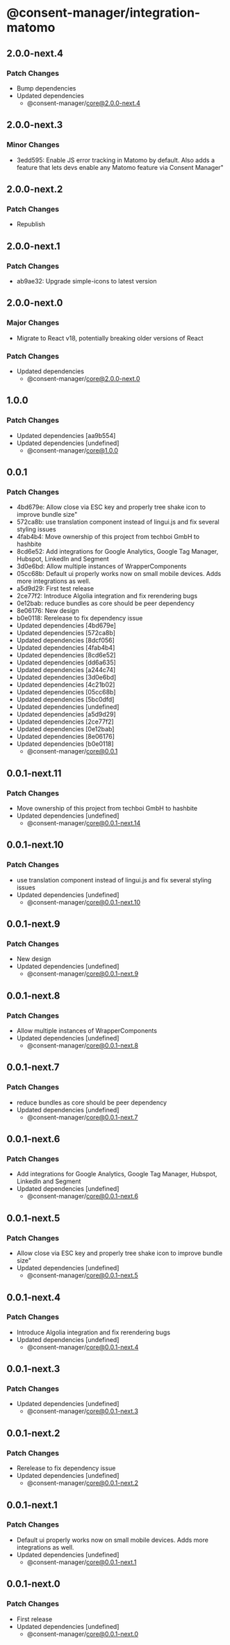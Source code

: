 # @consent-manager/integration-matomo

## 2.0.0-next.4

### Patch Changes

- Bump dependencies
- Updated dependencies
  - @consent-manager/core@2.0.0-next.4

## 2.0.0-next.3

### Minor Changes

- 3edd595: Enable JS error tracking in Matomo by default. Also adds a feature that lets devs enable any Matomo feature via Consent Manager"

## 2.0.0-next.2

### Patch Changes

- Republish

## 2.0.0-next.1

### Patch Changes

- ab9ae32: Upgrade simple-icons to latest version

## 2.0.0-next.0

### Major Changes

- Migrate to React v18, potentially breaking older versions of React

### Patch Changes

- Updated dependencies
  - @consent-manager/core@2.0.0-next.0

## 1.0.0

### Patch Changes

- Updated dependencies [aa9b554]
- Updated dependencies [undefined]
  - @consent-manager/core@1.0.0

## 0.0.1

### Patch Changes

- 4bd679e: Allow close via ESC key and properly tree shake icon to improve bundle size"
- 572ca8b: use translation component instead of lingui.js and fix several styling issues
- 4fab4b4: Move ownership of this project from techboi GmbH to hashbite
- 8cd6e52: Add integrations for Google Analytics, Google Tag Manager, Hubspot, LinkedIn and Segment
- 3d0e6bd: Allow multiple instances of WrapperComponents
- 05cc68b: Default ui properly works now on small mobile devices. Adds more integrations as well.
- a5d9d29: First test release
- 2ce77f2: Introduce Algolia integration and fix rerendering bugs
- 0e12bab: reduce bundles as core should be peer dependency
- 8e06176: New design
- b0e0118: Rerelease to fix dependency issue
- Updated dependencies [4bd679e]
- Updated dependencies [572ca8b]
- Updated dependencies [8dcf056]
- Updated dependencies [4fab4b4]
- Updated dependencies [8cd6e52]
- Updated dependencies [dd6a635]
- Updated dependencies [a244c74]
- Updated dependencies [3d0e6bd]
- Updated dependencies [4c21b02]
- Updated dependencies [05cc68b]
- Updated dependencies [5bc0dfd]
- Updated dependencies [undefined]
- Updated dependencies [a5d9d29]
- Updated dependencies [2ce77f2]
- Updated dependencies [0e12bab]
- Updated dependencies [8e06176]
- Updated dependencies [b0e0118]
  - @consent-manager/core@0.0.1

## 0.0.1-next.11

### Patch Changes

- Move ownership of this project from techboi GmbH to hashbite
- Updated dependencies [undefined]
  - @consent-manager/core@0.0.1-next.14

## 0.0.1-next.10

### Patch Changes

- use translation component instead of lingui.js and fix several styling issues
- Updated dependencies [undefined]
  - @consent-manager/core@0.0.1-next.10

## 0.0.1-next.9

### Patch Changes

- New design
- Updated dependencies [undefined]
  - @consent-manager/core@0.0.1-next.9

## 0.0.1-next.8

### Patch Changes

- Allow multiple instances of WrapperComponents
- Updated dependencies [undefined]
  - @consent-manager/core@0.0.1-next.8

## 0.0.1-next.7

### Patch Changes

- reduce bundles as core should be peer dependency
- Updated dependencies [undefined]
  - @consent-manager/core@0.0.1-next.7

## 0.0.1-next.6

### Patch Changes

- Add integrations for Google Analytics, Google Tag Manager, Hubspot, LinkedIn and Segment
- Updated dependencies [undefined]
  - @consent-manager/core@0.0.1-next.6

## 0.0.1-next.5

### Patch Changes

- Allow close via ESC key and properly tree shake icon to improve bundle size"
- Updated dependencies [undefined]
  - @consent-manager/core@0.0.1-next.5

## 0.0.1-next.4

### Patch Changes

- Introduce Algolia integration and fix rerendering bugs
- Updated dependencies [undefined]
  - @consent-manager/core@0.0.1-next.4

## 0.0.1-next.3

### Patch Changes

- Updated dependencies [undefined]
  - @consent-manager/core@0.0.1-next.3

## 0.0.1-next.2

### Patch Changes

- Rerelease to fix dependency issue
- Updated dependencies [undefined]
  - @consent-manager/core@0.0.1-next.2

## 0.0.1-next.1

### Patch Changes

- Default ui properly works now on small mobile devices. Adds more integrations as well.
- Updated dependencies [undefined]
  - @consent-manager/core@0.0.1-next.1

## 0.0.1-next.0

### Patch Changes

- First release
- Updated dependencies [undefined]
  - @consent-manager/core@0.0.1-next.0
